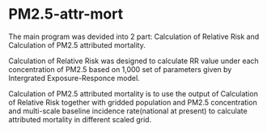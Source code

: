 # PM2.5-attr-mort

The main program was devided into 2 part: Calculation of Relative Risk and Calculation of PM2.5 attributed mortality.

Calculation of Relative Risk was designed to calculate RR value under each concentration of PM2.5 based on 1,000 set of parameters given by Intergrated Exposure-Responce model.

Calculation of PM2.5 attributed mortality is to use the output of Calculation of Relative Risk together with gridded population and PM2.5 concentration and multi-scale baseline incidence rate(national at present) to calculate attributed mortality in different scaled grid.
